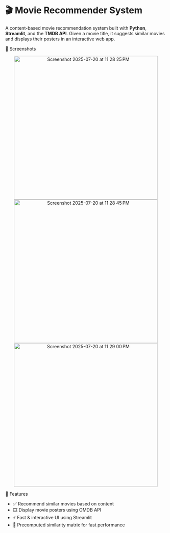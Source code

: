 # 🎬 Movie Recommender System

A content-based movie recommendation system built with **Python**, **Streamlit**, and the **TMDB API**.
Given a movie title, it suggests similar movies and displays their posters in an interactive web app.

 📸 Screenshots
 
<p align="center">
<img width="450" height="auto/" alt="Screenshot 2025-07-20 at 11 28 25 PM" src="https://github.com/user-attachments/assets/b57f0b15-26be-4b31-9fc0-7efe2adf5c88" />
<br/>
<img width="450" height="auto/" alt="Screenshot 2025-07-20 at 11 28 45 PM" src="https://github.com/user-attachments/assets/8d08b601-ae4f-4280-9ac0-fee8054b6ce5" />
 <br/>
<img width="450" height="auto/" alt="Screenshot 2025-07-20 at 11 29 00 PM" src="https://github.com/user-attachments/assets/598cadd3-cf23-4b3c-a3da-dff33019ea0d" />
</p>
 
🚀 Features

- ✅ Recommend similar movies based on content
- 🎞️ Display movie posters using OMDB API
- ⚡ Fast & interactive UI using Streamlit
- 🧠 Precomputed similarity matrix for fast performance


